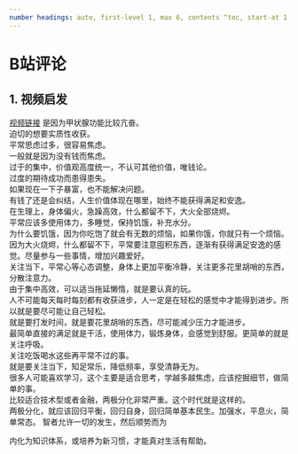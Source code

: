 ```yaml
---
number headings: auto, first-level 1, max 6, contents ^toc, start-at 1, _.1.1.
---
```

# B站评论
## 1. 视频启发
[视频链接](https://www.bilibili.com/video/BV1de411o71v/?spm_id_from=333.1007.tianma.3-1-7.click&vd_source=7664b55184fd63da03a03ef6c9be4310)
是因为甲状腺功能比较亢奋。  
迫切的想要实质性收获。  
平常思虑过多，很容易焦虑。  
一般就是因为没有钱而焦虑。  
过于的集中，价值观高度统一，不认可其他价值，唯钱论。  
过度的期待成功而患得患失。  
如果现在一下子暴富，也不能解决问题。  
有钱了还是会纠结，人生价值体现在哪里，始终不能获得满足和安逸。  
在生理上，身体偏火，急躁高效，什么都留不下，大火全部烧烬。  
平常应该多使用体力，多睡觉，保持饥饿，补充水分。  
为什么要饥饿，因为你吃饱了就会有无数的烦恼，如果你饿，你就只有一个烦恼。  
因为大火烧烬，什么都留不下，平常要注意囤积东西，逐渐有获得满足安逸的感觉。尽量参与一些事情，增加兴趣爱好。  
关注当下，平常心等心态调整，身体上更加平衡冷静，关注更多花里胡哨的东西，分散注意力。  
由于集中高效，可以适当拖延懒惰，就是要认真的玩。  
人不可能每天每时每刻都有收获进步，人一定是在轻松的感觉中才能得到进步。所以就是要尽可能让自己轻松。  
就是要打发时间，就是要花里胡哨的东西，尽可能减少压力才能进步。  
最简单直接的满足就是干活，使用体力，锻炼身体，会感觉到舒服。更简单的就是关注呼吸。  
关注吃饭喝水这些再平常不过的事。  
就是要关注当下，知足常乐，降低频率，享受清静无为。  
很多人可能喜欢学习，这个主要是适合思考，学越多越焦虑，应该挖掘细节，做简单的事。  
比较适合技术型或者金融，两极分化非常严重。这个时代就是这样的。  
两极分化，就应该回归平衡，回归自身，回归简单基本民生。加强水，平息火，简单常态。
智者允许一切的发生，然后顺势而为

内化为知识体系，或培养为新习惯，才能真对生活有帮助。